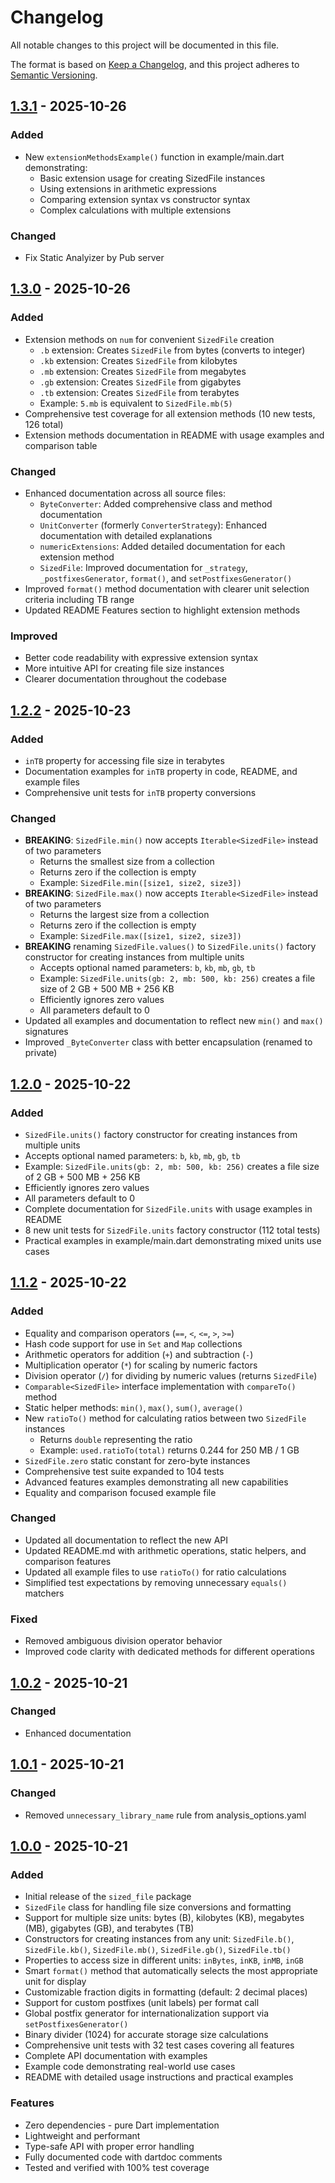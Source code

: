 # Changelog

All notable changes to this project will be documented in this file.

The format is based on [Keep a Changelog](https://keepachangelog.com/en/1.0.0/),
and this project adheres to [Semantic Versioning](https://semver.org/spec/v2.0.0.html).

## [1.3.1] - 2025-10-26
### Added
- New `extensionMethodsExample()` function in example/main.dart demonstrating:
  - Basic extension usage for creating SizedFile instances
  - Using extensions in arithmetic expressions
  - Comparing extension syntax vs constructor syntax
  - Complex calculations with multiple extensions
### Changed
- Fix Static Analyizer by Pub server

## [1.3.0] - 2025-10-26

### Added
- Extension methods on `num` for convenient `SizedFile` creation
  - `.b` extension: Creates `SizedFile` from bytes (converts to integer)
  - `.kb` extension: Creates `SizedFile` from kilobytes
  - `.mb` extension: Creates `SizedFile` from megabytes
  - `.gb` extension: Creates `SizedFile` from gigabytes
  - `.tb` extension: Creates `SizedFile` from terabytes
  - Example: `5.mb` is equivalent to `SizedFile.mb(5)`
- Comprehensive test coverage for all extension methods (10 new tests, 126 total)
- Extension methods documentation in README with usage examples and comparison table

### Changed
- Enhanced documentation across all source files:
  - `ByteConverter`: Added comprehensive class and method documentation
  - `UnitConverter` (formerly `ConverterStrategy`): Enhanced documentation with detailed explanations
  - `numericExtensions`: Added detailed documentation for each extension method
  - `SizedFile`: Improved documentation for `_strategy`, `_postfixesGenerator`, `format()`, and `setPostfixesGenerator()`
- Improved `format()` method documentation with clearer unit selection criteria including TB range
- Updated README Features section to highlight extension methods

### Improved
- Better code readability with expressive extension syntax
- More intuitive API for creating file size instances
- Clearer documentation throughout the codebase

## [1.2.2] - 2025-10-23

### Added
- `inTB` property for accessing file size in terabytes
- Documentation examples for `inTB` property in code, README, and example files
- Comprehensive unit tests for `inTB` property conversions

### Changed
- **BREAKING**: `SizedFile.min()` now accepts `Iterable<SizedFile>` instead of two parameters
  - Returns the smallest size from a collection
  - Returns zero if the collection is empty
  - Example: `SizedFile.min([size1, size2, size3])`
- **BREAKING**: `SizedFile.max()` now accepts `Iterable<SizedFile>` instead of two parameters
  - Returns the largest size from a collection
  - Returns zero if the collection is empty
  - Example: `SizedFile.max([size1, size2, size3])`
- **BREAKING** renaming  `SizedFile.values()` to `SizedFile.units()` factory constructor for creating instances from multiple units
  - Accepts optional named parameters: `b`, `kb`, `mb`, `gb`, `tb`
  - Example: `SizedFile.units(gb: 2, mb: 500, kb: 256)` creates a file size of 2 GB + 500 MB + 256 KB
  - Efficiently ignores zero values
  - All parameters default to 0
- Updated all examples and documentation to reflect new `min()` and `max()` signatures
- Improved `_ByteConverter` class with better encapsulation (renamed to private)

## [1.2.0] - 2025-10-22

### Added
  - `SizedFile.units()` factory constructor for creating instances from multiple units
  - Accepts optional named parameters: `b`, `kb`, `mb`, `gb`, `tb`
  - Example: `SizedFile.units(gb: 2, mb: 500, kb: 256)` creates a file size of 2 GB + 500 MB + 256 KB
  - Efficiently ignores zero values
  - All parameters default to 0
- Complete documentation for `SizedFile.units` with usage examples in README
- 8 new unit tests for `SizedFile.units` factory constructor (112 total tests)
- Practical examples in example/main.dart demonstrating mixed units use cases

## [1.1.2] - 2025-10-22

### Added
- Equality and comparison operators (`==`, `<`, `<=`, `>`, `>=`)
- Hash code support for use in `Set` and `Map` collections
- Arithmetic operators for addition (`+`) and subtraction (`-`)
- Multiplication operator (`*`) for scaling by numeric factors
- Division operator (`/`) for dividing by numeric values (returns `SizedFile`)
- `Comparable<SizedFile>` interface implementation with `compareTo()` method
- Static helper methods: `min()`, `max()`, `sum()`, `average()`
- New `ratioTo()` method for calculating ratios between two `SizedFile` instances
  - Returns `double` representing the ratio
  - Example: `used.ratioTo(total)` returns 0.244 for 250 MB / 1 GB
- `SizedFile.zero` static constant for zero-byte instances
- Comprehensive test suite expanded to 104 tests
- Advanced features examples demonstrating all new capabilities
- Equality and comparison focused example file

### Changed
- Updated all documentation to reflect the new API
- Updated README.md with arithmetic operations, static helpers, and comparison features
- Updated all example files to use `ratioTo()` for ratio calculations
- Simplified test expectations by removing unnecessary `equals()` matchers

### Fixed
- Removed ambiguous division operator behavior
- Improved code clarity with dedicated methods for different operations

## [1.0.2] - 2025-10-21

### Changed
- Enhanced documentation

## [1.0.1] - 2025-10-21

### Changed
- Removed `unnecessary_library_name` rule from analysis_options.yaml

## [1.0.0] - 2025-10-21

### Added
- Initial release of the `sized_file` package
- `SizedFile` class for handling file size conversions and formatting
- Support for multiple size units: bytes (B), kilobytes (KB), megabytes (MB), gigabytes (GB), and terabytes (TB)
- Constructors for creating instances from any unit: `SizedFile.b()`, `SizedFile.kb()`, `SizedFile.mb()`, `SizedFile.gb()`, `SizedFile.tb()`
- Properties to access size in different units: `inBytes`, `inKB`, `inMB`, `inGB`
- Smart `format()` method that automatically selects the most appropriate unit for display
- Customizable fraction digits in formatting (default: 2 decimal places)
- Support for custom postfixes (unit labels) per format call
- Global postfix generator for internationalization support via `setPostfixesGenerator()`
- Binary divider (1024) for accurate storage size calculations
- Comprehensive unit tests with 32 test cases covering all features
- Complete API documentation with examples
- Example code demonstrating real-world use cases
- README with detailed usage instructions and practical examples

### Features
- Zero dependencies - pure Dart implementation
- Lightweight and performant
- Type-safe API with proper error handling
- Fully documented code with dartdoc comments
- Tested and verified with 100% test coverage

[1.3.1]: https://github.com/hossameldinmi/sized_file/releases/tag/v1.3.1
[1.3.0]: https://github.com/hossameldinmi/sized_file/releases/tag/v1.3.0
[1.2.2]: https://github.com/hossameldinmi/sized_file/releases/tag/v1.2.2
[1.2.0]: https://github.com/hossameldinmi/sized_file/releases/tag/v1.2.0
[1.1.2]: https://github.com/hossameldinmi/sized_file/releases/tag/v1.1.2
[1.0.2]: https://github.com/hossameldinmi/sized_file/releases/tag/v1.0.2
[1.0.1]: https://github.com/hossameldinmi/sized_file/releases/tag/v1.0.1
[1.0.0]: https://github.com/hossameldinmi/sized_file/releases/tag/v1.0.0

